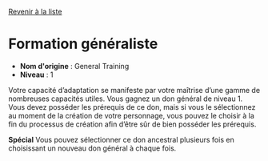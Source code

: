 [Revenir à la liste](..)

# Formation généraliste

 * **Nom d'origine** : General Training
 * **Niveau** : 1


<p>Votre capacité d’adaptation se manifeste par votre maîtrise d’une gamme de nombreuses capacités utiles. Vous gagnez un don général de niveau 1. Vous devez posséder les prérequis de ce don, mais si vous le sélectionnez au moment de la création de votre personnage, vous pouvez le choisir à la fin du processus de création afin d’être sûr de bien posséder les prérequis.</p>
<p><strong>Spécial</strong> Vous pouvez sélectionner ce don ancestral plusieurs fois en choisissant un nouveau don général à chaque fois.</p>